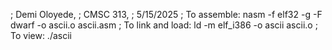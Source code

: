 ; Demi Oloyede,
; CMSC 313,
; 5/15/2025 
; To assemble: nasm -f elf32 -g -F dwarf -o ascii.o ascii.asm
; To link and load: ld -m elf_i386 -o ascii ascii.o
; To view: ./ascii
